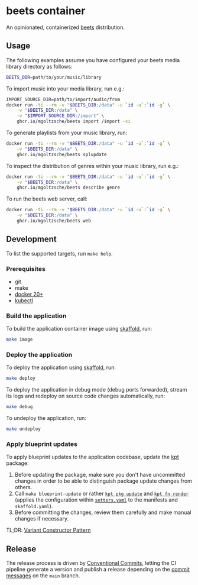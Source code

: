 # beets container

An opinionated, containerized [beets](https://github.com/beetbox/beets) distribution.

## Usage

The following examples assume you have configured your beets media library directory as follows:
```sh
BEETS_DIR=path/to/your/music/library
```

To import music into your media library, run e.g.:
```sh
IMPORT_SÒURCE_DIR=path/to/import/audio/from
docker run -ti --rm -v "$BEETS_DIR:/data" -u `id -u`:`id -g` \
	-v "$BEETS_DIR:/data" \
	-v "$IMPORT_SOURCE_DIR:/import" \
	ghcr.io/mgoltzsche/beets import /import -si
```

To generate playlists from your music library, run:
```sh
docker run -ti --rm -v "$BEETS_DIR:/data" -u `id -u`:`id -g` \
	-v "$BEETS_DIR:/data" \
	ghcr.io/mgoltzsche/beets splupdate
```

To inspect the distribution of genres within your music library, run e.g.:
```sh
docker run -ti --rm -v "$BEETS_DIR:/data" -u `id -u`:`id -g` \
	-v "$BEETS_DIR:/data" \
	ghcr.io/mgoltzsche/beets describe genre
```

To run the beets web server, call:
```sh
docker run -ti --rm -v "$BEETS_DIR:/data" -u `id -u`:`id -g` \
	-v "$BEETS_DIR:/data" \
	ghcr.io/mgoltzsche/beets web
```

## Development

To list the supported targets, run `make help`.

### Prerequisites

* git
* make
* [docker 20+](https://docs.docker.com/engine/install/)
* [kubectl](https://kubernetes.io/docs/tasks/tools/#kubectl)

### Build the application
To build the application container image using [skaffold](https://skaffold.dev), run:
```sh
make image
```

### Deploy the application
To deploy the application using [skaffold](https://skaffold.dev), run:
```sh
make deploy
```
To deploy the application in debug mode (debug ports forwarded), stream its logs and redeploy on source code changes automatically, run:
```sh
make debug
```

To undeploy the application, run:
```sh
make undeploy
```

### Apply blueprint updates
To apply blueprint updates to the application codebase, update the [kpt](https://kpt.dev/) package:
1. Before updating the package, make sure you don't have uncommitted changes in order to be able to distinguish package update changes from others.
2. Call `make blueprint-update` or rather [`kpt pkg update`](https://kpt.dev/reference/cli/pkg/update/) and [`kpt fn render`](https://kpt.dev/reference/cli/fn/render/) (applies the configuration within [`setters.yaml`](./setters.yaml) to the manifests and `skaffold.yaml`).
3. Before committing the changes, review them carefully and make manual changes if necessary.

TL;DR: [Variant Constructor Pattern](https://kpt.dev/guides/variant-constructor-pattern)

## Release

The release process is driven by [Conventional Commits](https://www.conventionalcommits.org/en/v1.0.0-beta.4/), letting the CI pipeline generate a version and publish a release depending on the [commit messages](https://semantic-release.gitbook.io/semantic-release/#commit-message-format) on the `main` branch.

